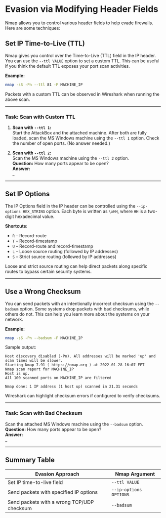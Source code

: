 # Evasion via Modifying Header Fields

Nmap allows you to control various header fields to help evade firewalls. Here are some techniques:

## Set IP Time-to-Live (TTL)

Nmap gives you control over the Time-to-Live (TTL) field in the IP header. You can use the `--ttl VALUE` option to set a custom TTL. This can be useful if you think the default TTL exposes your port scan activities.

**Example:**
```bash
nmap -sS -Pn --ttl 81 -F MACHINE_IP
```
Packets with a custom TTL can be observed in Wireshark when running the above scan.

---

### Task: Scan with Custom TTL

1. **Scan with `--ttl 1`:**  
    Start the AttackBox and the attached machine. After both are fully loaded, scan the MS Windows machine using the `--ttl 1` option. Check the number of open ports. (No answer needed.)

2. **Scan with `--ttl 2`:**  
    Scan the MS Windows machine using the `--ttl 2` option.  
    **Question:** How many ports appear to be open?  
    **Answer:**  
    _

---

## Set IP Options

The IP Options field in the IP header can be controlled using the `--ip-options HEX_STRING` option. Each byte is written as `\xHH`, where `HH` is a two-digit hexadecimal value.

**Shortcuts:**
- `R` – Record-route
- `T` – Record-timestamp
- `U` – Record-route and record-timestamp
- `L` – Loose source routing (followed by IP addresses)
- `S` – Strict source routing (followed by IP addresses)

Loose and strict source routing can help direct packets along specific routes to bypass certain security systems.

---

## Use a Wrong Checksum

You can send packets with an intentionally incorrect checksum using the `--badsum` option. Some systems drop packets with bad checksums, while others do not. This can help you learn more about the systems on your network.

**Example:**
```bash
nmap -sS -Pn --badsum -F MACHINE_IP
```
Sample output:
```
Host discovery disabled (-Pn). All addresses will be marked 'up' and scan times will be slower.
Starting Nmap 7.91 ( https://nmap.org ) at 2022-01-28 16:07 EET
Nmap scan report for MACHINE_IP
Host is up.
All 100 scanned ports on MACHINE_IP are filtered

Nmap done: 1 IP address (1 host up) scanned in 21.31 seconds
```
Wireshark can highlight checksum errors if configured to verify checksums.

---

### Task: Scan with Bad Checksum

Scan the attached MS Windows machine using the `--badsum` option.  
**Question:** How many ports appear to be open?  
**Answer:**  
_

---

## Summary Table

| Evasion Approach                        | Nmap Argument                |
|-----------------------------------------|------------------------------|
| Set IP time-to-live field               | `--ttl VALUE`                |
| Send packets with specified IP options  | `--ip-options OPTIONS`       |
| Send packets with a wrong TCP/UDP checksum | `--badsum`                |